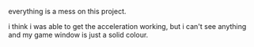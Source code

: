 everything is a mess on this project.

i think i was able to get the acceleration working, but i can't see anything and my game window is just a solid colour.

